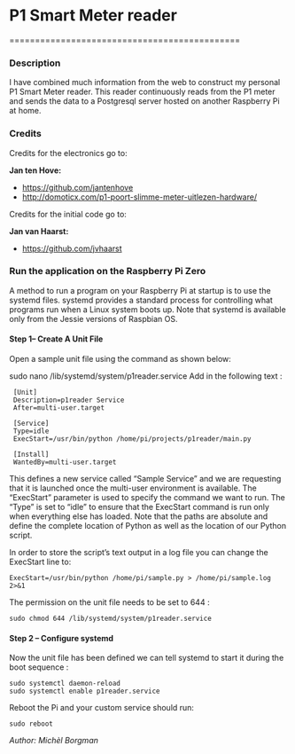 # P1 Smart Meter reader

=============================================

### Description
I have combined much information from the web to construct my
personal P1 Smart Meter reader. This reader continuously reads from the
P1 meter and sends the data to a Postgresql server hosted on another Raspberry Pi
at home.


### Credits
Credits for the electronics go to:

**Jan ten Hove:**
* https://github.com/jantenhove
* http://domoticx.com/p1-poort-slimme-meter-uitlezen-hardware/


Credits for the initial code go to:

**Jan van Haarst:**
* https://github.com/jvhaarst

### Run the application on the Raspberry Pi Zero
A method to run a program on your Raspberry Pi at startup is to use the systemd files. systemd provides a standard process for controlling what programs run when a Linux system boots up. Note that systemd is available only from the Jessie versions of Raspbian OS.

#### **Step 1– Create A Unit File**

Open a sample unit file using the command as shown below:

sudo nano /lib/systemd/system/p1reader.service
Add in the following text :
```
 [Unit]
 Description=p1reader Service
 After=multi-user.target

 [Service]
 Type=idle
 ExecStart=/usr/bin/python /home/pi/projects/p1reader/main.py

 [Install]
 WantedBy=multi-user.target
```

This defines a new service called “Sample Service” and we are requesting that it is launched once the multi-user environment is available. The “ExecStart” parameter is used to specify the command we want to run. The “Type” is set to “idle” to ensure that the ExecStart command is run only when everything else has loaded. Note that the paths are absolute and define the complete location of Python as well as the location of our Python script.

In order to store the script’s text output in a log file you can change the ExecStart line to:

```
ExecStart=/usr/bin/python /home/pi/sample.py > /home/pi/sample.log 2>&1
```

The permission on the unit file needs to be set to 644 :

```
sudo chmod 644 /lib/systemd/system/p1reader.service
```

#### **Step 2 – Configure systemd**

Now the unit file has been defined we can tell systemd to start it during the boot sequence :
```
sudo systemctl daemon-reload
sudo systemctl enable p1reader.service
```
Reboot the Pi and your custom service should run:
```
sudo reboot
```
_Author: Michèl Borgman_